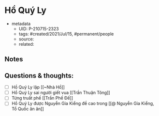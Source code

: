 # Hồ Quý Ly

- metadata
	- UID: P-210715-2323
	- tags: #created/2021/Jul/15, #permanent/people 
	- source: 
	- related: 

## Notes


## Questions & thoughts:
- [ ] Hồ Quý Ly lập [[~Nhà Hồ]]
- [ ] Hồ Quý Ly sai người giết vua [[Trần Thuận Tông]]
- [ ] Từng truất phế [[Trần Phế Đế]]
- [ ] Hồ Quý Ly được Nguyễn Gia Kiểng đề cao trong [[@ Nguyễn Gia Kiểng, Tổ Quốc ăn ăn]]
